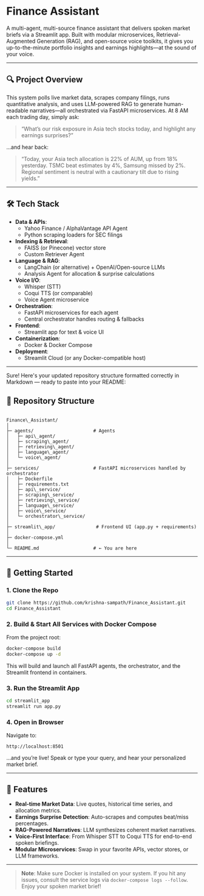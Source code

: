 # Finance Assistant

A multi-agent, multi-source finance assistant that delivers spoken market briefs via a Streamlit app. Built with modular microservices, Retrieval-Augmented Generation (RAG), and open-source voice toolkits, it gives you up-to-the-minute portfolio insights and earnings highlights—at the sound of your voice.

---

## 🔍 Project Overview

This system polls live market data, scrapes company filings, runs quantitative analysis, and uses LLM-powered RAG to generate human-readable narratives—all orchestrated via FastAPI microservices. At 8 AM each trading day, simply ask:
> “What’s our risk exposure in Asia tech stocks today, and highlight any earnings surprises?”

…and hear back:
> “Today, your Asia tech allocation is 22% of AUM, up from 18% yesterday. TSMC beat estimates by 4%, Samsung missed by 2%. Regional sentiment is neutral with a cautionary tilt due to rising yields.”

---

## 🛠️ Tech Stack

- **Data & APIs**:  
  - Yahoo Finance / AlphaVantage API Agent  
  - Python scraping loaders for SEC filings  
- **Indexing & Retrieval**:  
  - FAISS (or Pinecone) vector store  
  - Custom Retriever Agent  
- **Language & RAG**:  
  - LangChain (or alternative) + OpenAI/Open-source LLMs  
  - Analysis Agent for allocation & surprise calculations  
- **Voice I/O**:  
  - Whisper (STT)  
  - Coqui TTS (or comparable)  
  - Voice Agent microservice  
- **Orchestration**:  
  - FastAPI microservices for each agent  
  - Central orchestrator handles routing & fallbacks  
- **Frontend**:  
  - Streamlit app for text & voice UI  
- **Containerization**:  
  - Docker & Docker Compose  
- **Deployment**:  
  - Streamlit Cloud (or any Docker-compatible host)  

---

Sure! Here's your updated repository structure formatted correctly in Markdown — ready to paste into your README:

## 📂 Repository Structure

```

Finance\_Assistant/
│
├─ agents/                      # Agents
│   ├─ api\_agent/
│   ├─ scraping\_agent/
│   ├─ retrieving\_agent/
│   ├─ language\_agent/
│   └─ voice\_agent/
│
├─ services/                    # FastAPI microservices handled by orchestrator
│   ├─ Dockerfile
│   ├─ requirements.txt
│   ├─ api\_service/
│   ├─ scraping\_service/
│   ├─ retrieving\_service/
│   ├─ language\_service/
│   ├─ voice\_service/
│   └─ orchestrator\_service/
│
├─ streamlit\_app/               # Frontend UI (app.py + requirements)
│
├─ docker-compose.yml
│
└─ README.md                    # ← You are here

```
---

## 🚀 Getting Started

### 1. Clone the Repo
```bash
git clone https://github.com/krishna-sampath/Finance_Assistant.git
cd Finance_Assistant
````

### 2. Build & Start All Services with Docker Compose

From the project root:

```bash
docker-compose build
docker-compose up -d
```

This will build and launch all FastAPI agents, the orchestrator, and the Streamlit frontend in containers.

### 3. Run the Streamlit App

```bash
cd streamlit_app
streamlit run app.py
```

### 4. Open in Browser

Navigate to:

```
http://localhost:8501
```

…and you’re live! Speak or type your query, and hear your personalized market brief.

---

## 🎯 Features

* **Real-time Market Data**: Live quotes, historical time series, and allocation metrics.
* **Earnings Surprise Detection**: Auto-scrapes and computes beat/miss percentages.
* **RAG-Powered Narratives**: LLM synthesizes coherent market narratives.
* **Voice-First Interface**: From Whisper STT to Coqui TTS for end-to-end spoken briefings.
* **Modular Microservices**: Swap in your favorite APIs, vector stores, or LLM frameworks.

---

> **Note**: Make sure Docker is installed on your system. If you hit any issues, consult the service logs via `docker-compose logs --follow`. Enjoy your spoken market brief!
